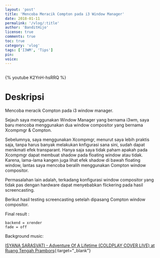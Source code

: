 ```yaml
---
layout: 'post'
title: 'Mencoba Meracik Compton pada i3 Window Manager'
date: 2018-01-11
permalink: '/vlog/:title'
author: 'BanditHijo'
license: true
comments: true
toc: true
category: 'vlog'
tags: ['I3WM', 'Tips']
pin:
voice:
---
```


<div style="margin-top:30px;"></div>

{% youtube K2YnH-hsRRQ %}

# Deskripsi

Mencoba meracik Compton pada i3 window manager.

Sejauh saya menggunakan Window Manager yang bernama i3wm, saya baru mencoba menggunakan dua window compositor yang bernama Xcompmgr & Compton.

Sebelumnya, saya menggunakan Xcompmgr, menurut saya lebih praktis saja, tanpa harus banyak melakukan knfigurasi sana sini, sudah dapat menikmati efek transparant. Hanya saja saya tidak paham apakah pada Xcompmgr dapat membuat shadow pada floating window atau tidak. Karena, lama-lama kangen juga lihat efek shadow di bawah floating window, lantas saya mencoba beralih menggunakan Compton window compositor.

Permasalahan lain adalah, terkadang konfigurasi window compositor yang tidak pas dengan hardware dapat menyebabkan flickering pada hasil screencasting.

Berikut hasil testing screencasting setelah dipasang Compton window compositor.

Final result :
```
backend = xrender
fade = off
```

Background music:

[ISYANA SARASVATI - Adventure Of A Lifetime (COLDPLAY COVER LIVE) at Ruang Tengah Prambors](https://youtu.be/fmJ3wv9Eyy8){:target="_blank"}
